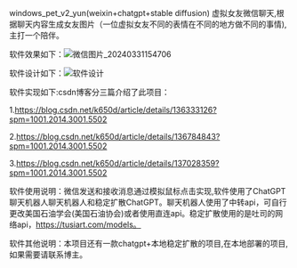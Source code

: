 windows_pet_v2_yun(weixin+chatgpt+stable diffusion)
虚拟女友微信聊天,根据聊天内容生成女友图片（一位虚拟女友不同的表情在不同的地方做不同的事情),主打一个陪伴。

软件效果如下：![微信图片_20240331154706](https://github.com/dognamepander/windows_pet_v2_yun/assets/119275007/446ee959-048a-429e-a61c-324b7afda816)

软件设计如下：![软件设计](https://github.com/dognamepander/windows_pet_v2_yun/assets/119275007/9cdfe2dc-d6cd-4f25-9d3f-74f5f508faea)

软件实现如下:csdn博客分三篇介绍了此项目：

1.https://blog.csdn.net/k650d/article/details/136333126?spm=1001.2014.3001.5502

2.https://blog.csdn.net/k650d/article/details/136784843?spm=1001.2014.3001.5502

3.https://blog.csdn.net/k650d/article/details/137028359?spm=1001.2014.3001.5502

软件使用说明：微信发送和接收消息通过模拟鼠标点击实现,软件使用了ChatGPT聊天机器人聊天机器人和稳定扩散ChatGPT。聊天机器人使用了中转api，可自行更改美国石油学会(美国石油协会)或者使用直连api。稳定扩散使用的是吐司的网络api，https://tusiart.com/models。

软件其他说明：本项目还有一款chatgpt+本地稳定扩散的项目,在本地部署的项目,如果需要请联系博主。
